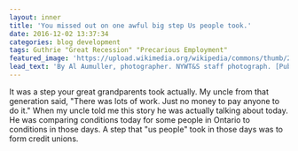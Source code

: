 ```yaml
---
layout: inner
title: 'You missed out on one awful big step Us people took.'
date: 2016-12-02 13:37:34
categories: blog development
tags: Guthrie "Great Recession" "Precarious Employment"
featured_image: 'https://upload.wikimedia.org/wikipedia/commons/thumb/2/25/Woody_Guthrie.jpg/1103px-Woody_Guthrie.jpg'
lead_text: 'By Al Aumuller, photographer. NYWT&S staff photograph. [Public domain], via Wikimedia Commons.'
---
```


It was a step your great grandparents took actually. My uncle from that generation said, "There was lots of work. Just no money to pay anyone to do it." When my uncle told me this story he was actually talking about today. He was comparing conditions today for some people in Ontario to conditions in those days. A step that "us people" took in those days was to form credit unions.
